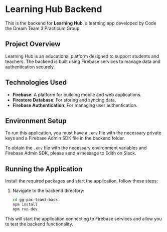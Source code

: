 # Learning Hub Backend

This is the backend for **Learning Hub**, a learning app developed by Code the Dream Team 3 Practicum Group.

## Project Overview

Learning Hub is an educational platform designed to support students and teachers. The backend is built using Firebase services to manage data and authentication securely.

## Technologies Used

  - **Firebase**: A platform for building mobile and web applications.
  - **Firestore Database**: For storing and syncing data.
  - **Firebase Authentication**: For managing user authentication.

## Environment Setup

To run this application, you must have a `.env` file with the necessary private keys and a Firebase Admin SDK file in the backend folder.

To obtain the `.env` file with the necessary environment variables and Firebase Admin SDK, please send a message to Edith on Slack.

## Running the Application

Install the required packages and start the application, follow these steps:

1. Navigate to the backend directory:

   ```bash
   cd gg-pac-team3-back
   npm install
   npm run dev

This will start the application connecting to Firebase services and allow you to test the backend functionality.
